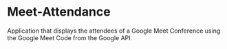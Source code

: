 # Meet-Attendance
Application that displays the attendees of a Google Meet Conference using the Google Meet Code from the Google API.
